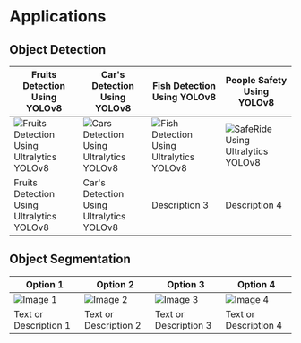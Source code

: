 # Applications

## Object Detection

| Fruits Detection Using YOLOv8                                                                                                                 | Car's Detection Using YOLOv8                                                                                                                | Fish Detection Using YOLOv8                                                                                                                 | People Safety Using YOLOv8                                                                                                            |
| --------------------------------------------------------------------------------------------------------------------------------------------- | ------------------------------------------------------------------------------------------------------------------------------------------- | ------------------------------------------------------------------------------------------------------------------------------------------- | ------------------------------------------------------------------------------------------------------------------------------------- |
| ![Fruits Detection Using Ultralytics YOLOv8](https://github.com/RizwanMunawar/ultralytics/assets/62513924/2feb3bcf-22f4-469d-a4b8-d3444617e852) | ![Cars Detection Using Ultralytics YOLOv8](https://github.com/RizwanMunawar/ultralytics/assets/62513924/16e7ea3b-ce02-44e8-88c2-3b465958de8d) | ![Fish Detection Using Ultralytics YOLOv8](https://github.com/RizwanMunawar/ultralytics/assets/62513924/930e4c85-c5c5-4caa-a4ab-008674c79bdf) | ![SafeRide Using Ultralytics YOLOv8](https://github.com/RizwanMunawar/ultralytics/assets/62513924/875b97e0-5950-4f8d-8c1d-af85333dbc2c) |
| Fruits Detection Using Ultralytics YOLOv8                                                                                                    | Car's Detection Using Ultralytics YOLOv8                                                                                                    | Description 3                                                                                                                               | Description 4                                                                                                                         |

## Object Segmentation


| Option 1              | Option 2              | Option 3              | Option 4              |
| --------------------- | --------------------- | --------------------- | --------------------- |
| ![Image 1](image_url_1) | ![Image 2](image_url_2) | ![Image 3](image_url_3) | ![Image 4](image_url_4) |
| Text or Description 1 | Text or Description 2 | Text or Description 3 | Text or Description 4 |

